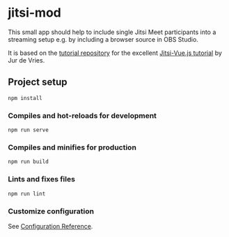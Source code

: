 # jitsi-mod

This small app should help to include single Jitsi Meet participants 
into a streaming setup e.g. by including a browser source in OBS Studio.

It is based on the [tutorial repository](https://github.com/jurcello/jitsi-vue-tutorial)
for the excellent [Jitsi-Vue.js tutorial](https://www.thecodingartist.com/blogs/creating-custom-jitsi-ui-using-vuejs/) 
by Jur de Vries. 

## Project setup
```
npm install
```

### Compiles and hot-reloads for development
```
npm run serve
```

### Compiles and minifies for production
```
npm run build
```

### Lints and fixes files
```
npm run lint
```

### Customize configuration
See [Configuration Reference](https://cli.vuejs.org/config/).
